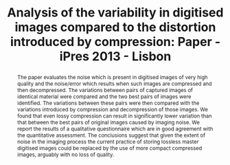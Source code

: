 ---
abstract: The paper evaluates the noise which is present in digitised images of very
  high quality and the noise/error which results when such images are compressed and
  then decompressed. The variations between pairs of captured images of identical
  material were compared and the two best pairs of images were identified. The variations
  between these pairs were then compared with the variations introduced by compression
  and decompression of those images. We found that even lossy compression can result
  in significantly lower variation than that between the best pairs of original images
  caused by imaging noise. We report the results of a qualitative questionnaire which
  are in good agreement with the quantitative assessment. The conclusions suggest
  that given the extent of noise in the imaging process the current practice of storing
  lossless master digitised images could be replaced by the use of more compact compressed
  images, arguably with no loss of quality.
creators:
- Martin, Sean
- Macleod, Malcom
date: null
document_url: https://services.phaidra.univie.ac.at/api/object/o:377379/download
grand_parent: iPRES
institutions: []
keywords:
- digitisation
- camera
- scanner
- digitised image
- camera noise
- jpeg 2000
- image compression
- psnr
- lisbon
landing_page_url: https://phaidra.univie.ac.at/o:377379
language: eng
layout: publication
license: CC BY-SA 2.0 AT
notes_url: null
parent: iPRES 2013
presentation_url: null
size: 337136
source_name: iPRES
title: 'Analysis of the variability in digitised images compared to the distortion
  introduced by compression: Paper - iPres 2013 - Lisbon'
type: paper
year: 2013
---